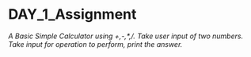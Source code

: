 # DAY_1_Assignment
<i>A Basic Simple Calculator using +,-,*,/. Take user input of two numbers. Take input for operation to perform, print the answer.<i>
